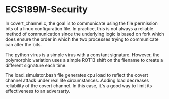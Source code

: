 # ECS189M-Security

In covert_channel.c, the goal is to communicate using the file permission bits of a linux configuration file. In practice, this is not always a reliable method of communication since the underlying logic is based on fork which does ensure the order in which the two processes trying to communicate can alter the bits.

The python virus is a simple virus with a constant signature. However, the polymorphic variation uses a simple ROT13 shift on the filename to create a different signature each time.

The load_simulator.bash file generates cpu load to reflect the covert channel attack under real life circumstances. Adding load decreases reliability of the covert channel. In this case, it's a good way to limit its effectiveness to an adversarty.
